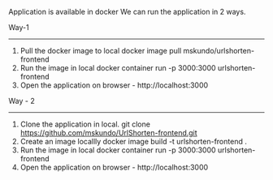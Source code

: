 Application is available in docker
We can run the application in 2 ways.

Way-1
________
1. Pull the docker image to local
   docker image pull mskundo/urlshorten-frontend
2. Run the image in local
   docker container run -p 3000:3000 urlshorten-frontend
3. Open the application on browser - http://localhost:3000    

Way - 2
___________
1. Clone the application in local.
   git clone https://github.com/mskundo/UrlShorten-frontend.git
2. Create an image locallly
   docker image build -t urlshorten-frontend .   
3. Run the image in local
   docker container run -p 3000:3000 urlshorten-frontend
4. Open the application on browser - http://localhost:3000     

